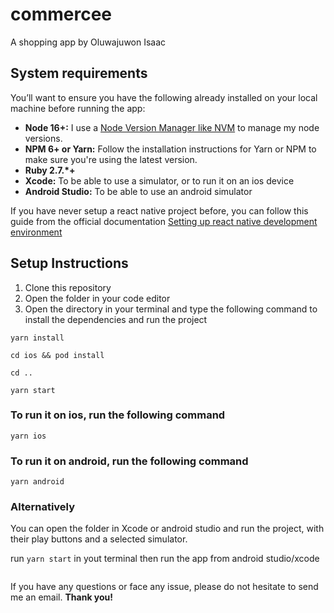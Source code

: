# commercee

A shopping app by Oluwajuwon Isaac

## System requirements

You’ll want to ensure you have the following already installed on your local machine before running the app:

- **Node 16+:** I use a [Node Version Manager like NVM](https://github.com/nvm-sh/nvm) to manage my node versions.
- **NPM 6+ or Yarn:** Follow the installation instructions for Yarn or NPM to make sure you're using the latest version.
- **Ruby 2.7.\*+**
- **Xcode:** To be able to use a simulator, or to run it on an ios device
- **Android Studio:** To be able to use an android simulator

If you have never setup a react native project before, you can follow this guide from the official documentation [Setting up react native development environment](https://reactnative.dev/docs/environment-setup)

## Setup Instructions

1. Clone this repository
2. Open the folder in your code editor
3. Open the directory in your terminal and type the following command to install the dependencies and run the project

```
yarn install

cd ios && pod install

cd ..

yarn start
```

### To run it on ios, run the following command

```
yarn ios

```
### To run it on android, run the following command

```
yarn android

```

### Alternatively
You can open the folder in Xcode or android studio and run the project, with their play buttons and a selected simulator.

run ```yarn start``` in yout terminal then run the app from android studio/xcode

```
```
If you have any questions or face any issue, please do not hesitate to send me an email.
**Thank you!**
